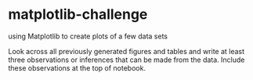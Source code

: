 # matplotlib-challenge
using Matplotlib to create plots of a few data sets


Look across all previously generated figures and tables and write at least three observations or inferences that can be made from the data. Include these observations at the top of notebook.
